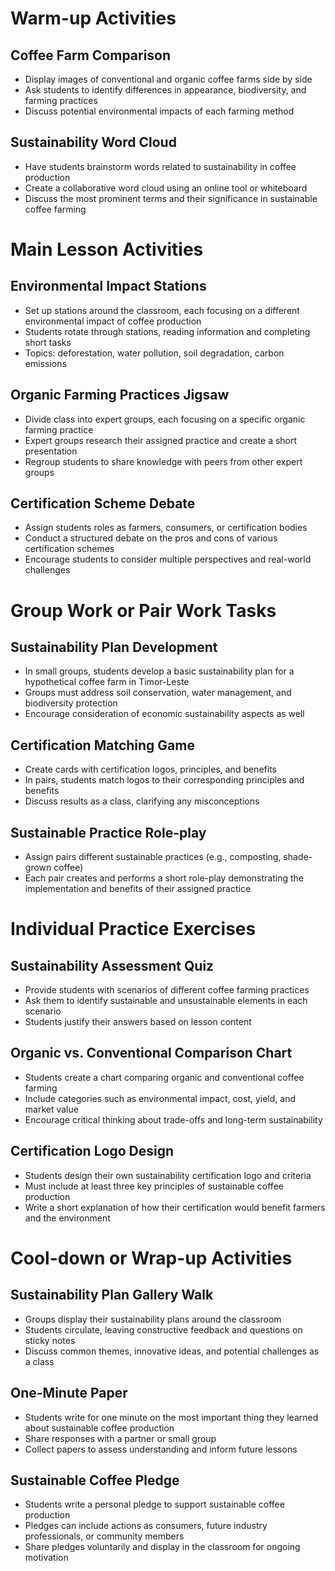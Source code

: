 # Warm-up Activities

## Coffee Farm Comparison
- Display images of conventional and organic coffee farms side by side
- Ask students to identify differences in appearance, biodiversity, and farming practices
- Discuss potential environmental impacts of each farming method

## Sustainability Word Cloud
- Have students brainstorm words related to sustainability in coffee production
- Create a collaborative word cloud using an online tool or whiteboard
- Discuss the most prominent terms and their significance in sustainable coffee farming

# Main Lesson Activities

## Environmental Impact Stations
- Set up stations around the classroom, each focusing on a different environmental impact of coffee production
- Students rotate through stations, reading information and completing short tasks
- Topics: deforestation, water pollution, soil degradation, carbon emissions

## Organic Farming Practices Jigsaw
- Divide class into expert groups, each focusing on a specific organic farming practice
- Expert groups research their assigned practice and create a short presentation
- Regroup students to share knowledge with peers from other expert groups

## Certification Scheme Debate
- Assign students roles as farmers, consumers, or certification bodies
- Conduct a structured debate on the pros and cons of various certification schemes
- Encourage students to consider multiple perspectives and real-world challenges

# Group Work or Pair Work Tasks

## Sustainability Plan Development
- In small groups, students develop a basic sustainability plan for a hypothetical coffee farm in Timor-Leste
- Groups must address soil conservation, water management, and biodiversity protection
- Encourage consideration of economic sustainability aspects as well

## Certification Matching Game
- Create cards with certification logos, principles, and benefits
- In pairs, students match logos to their corresponding principles and benefits
- Discuss results as a class, clarifying any misconceptions

## Sustainable Practice Role-play
- Assign pairs different sustainable practices (e.g., composting, shade-grown coffee)
- Each pair creates and performs a short role-play demonstrating the implementation and benefits of their assigned practice

# Individual Practice Exercises

## Sustainability Assessment Quiz
- Provide students with scenarios of different coffee farming practices
- Ask them to identify sustainable and unsustainable elements in each scenario
- Students justify their answers based on lesson content

## Organic vs. Conventional Comparison Chart
- Students create a chart comparing organic and conventional coffee farming
- Include categories such as environmental impact, cost, yield, and market value
- Encourage critical thinking about trade-offs and long-term sustainability

## Certification Logo Design
- Students design their own sustainability certification logo and criteria
- Must include at least three key principles of sustainable coffee production
- Write a short explanation of how their certification would benefit farmers and the environment

# Cool-down or Wrap-up Activities

## Sustainability Plan Gallery Walk
- Groups display their sustainability plans around the classroom
- Students circulate, leaving constructive feedback and questions on sticky notes
- Discuss common themes, innovative ideas, and potential challenges as a class

## One-Minute Paper
- Students write for one minute on the most important thing they learned about sustainable coffee production
- Share responses with a partner or small group
- Collect papers to assess understanding and inform future lessons

## Sustainable Coffee Pledge
- Students write a personal pledge to support sustainable coffee production
- Pledges can include actions as consumers, future industry professionals, or community members
- Share pledges voluntarily and display in the classroom for ongoing motivation